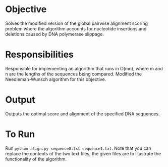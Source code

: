 # Objective
Solves the modified version of the global pairwise alignment scoring problem where the algorithm accounts for nucleotide insertions and deletions caused by DNA polymerase slippage.

# Responsibilities
Responsible for implementing an algorithm that runs in O(mn), where m and n are the lengths of the sequences being compared. Modified the Needleman-Wunsch algorithm for this objective.

# Output
Outputs the optimal score and alignment of the specified DNA sequences.

# To Run
Run ```python align.py sequence0.txt sequence1.txt```. Note that you can replace the contents of the two text files, the given files are to illustrate the functionality of the algorithm. 
